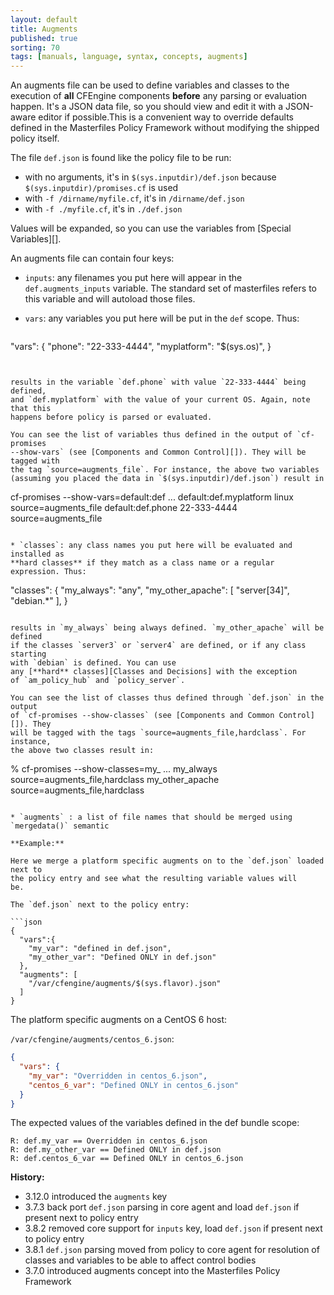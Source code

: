 ```yaml
---
layout: default
title: Augments
published: true
sorting: 70
tags: [manuals, language, syntax, concepts, augments]
---
```


An augments file can be used to define variables and classes to the execution of
**all** CFEngine components **before** any parsing or evaluation happen. It's a
JSON data file, so you should view and edit it with a JSON-aware editor if
possible.This is a convenient way to override defaults defined in the
Masterfiles Policy Framework without modifying the shipped policy itself.

The file `def.json` is found like the policy file to be run:

* with no arguments, it's in `$(sys.inputdir)/def.json` because
  `$(sys.inputdir)/promises.cf` is used
* with `-f /dirname/myfile.cf`, it's in `/dirname/def.json`
* with `-f ./myfile.cf`, it's in `./def.json`

Values will be expanded, so you can use the variables from
[Special Variables][].

An augments file can contain four keys:

* `inputs`: any filenames you put here will appear in the `def.augments_inputs`
  variable. The standard set of masterfiles refers to this variable and will
  autoload those files.

* `vars`: any variables you put here will be put in the `def` scope. Thus:

  ```
"vars":
{
  "phone": "22-333-4444",
  "myplatform": "$(sys.os)",
}
  ```
  

  results in the variable `def.phone` with value `22-333-4444` being defined,
  and `def.myplatform` with the value of your current OS. Again, note that this
  happens before policy is parsed or evaluated.

  You can see the list of variables thus defined in the output of `cf-promises
  --show-vars` (see [Components and Common Control][]). They will be tagged with
  the tag `source=augments_file`. For instance, the above two variables
  (assuming you placed the data in `$(sys.inputdir)/def.json`) result in

  ```
cf-promises --show-vars=default:def
...
default:def.myplatform                   linux                                                        source=augments_file
default:def.phone                        22-333-4444                                                  source=augments_file
  ```

* `classes`: any class names you put here will be evaluated and installed as
  **hard classes** if they match as a class name or a regular expression. Thus:

  ```
"classes":
{
  "my_always": "any",
  "my_other_apache": [ "server[34]", "debian.*" ],
}
  ```

  results in `my_always` being always defined. `my_other_apache` will be defined
  if the classes `server3` or `server4` are defined, or if any class starting
  with `debian` is defined. You can use
  any [**hard** classes][Classes and Decisions] with the exception
  of `am_policy_hub` and `policy_server`.

  You can see the list of classes thus defined through `def.json` in the output
  of `cf-promises --show-classes` (see [Components and Common Control][]). They
  will be tagged with the tags `source=augments_file,hardclass`. For instance,
  the above two classes result in:

  ```
% cf-promises --show-classes=my_
...
my_always                                                    source=augments_file,hardclass
my_other_apache                                              source=augments_file,hardclass
  ```

* `augments` : a list of file names that should be merged using `mergedata()` semantic

  **Example:**
  
  Here we merge a platform specific augments on to the `def.json` loaded next to
  the policy entry and see what the resulting variable values will
  be.
  
  The `def.json` next to the policy entry:
  
  ```json
  {
    "vars":{
      "my_var": "defined in def.json",
      "my_other_var": "Defined ONLY in def.json"
    },
    "augments": [
      "/var/cfengine/augments/$(sys.flavor).json"
    ]
  }
  ```
  
  The platform specific augments on a CentOS 6 host:
  
  `/var/cfengine/augments/centos_6.json`:
  
  ```json
  {
    "vars": {
      "my_var": "Overridden in centos_6.json",
      "centos_6_var": "Defined ONLY in centos_6.json"
    }
  }
  ```
  
  The expected values of the variables defined in the def bundle scope:
  
  ```console
  R: def.my_var == Overridden in centos_6.json
  R: def.my_other_var == Defined ONLY in def.json
  R: def.centos_6_var == Defined ONLY in centos_6.json
  ```

**History:** 

- 3.12.0 introduced the `augments` key
- 3.7.3 back port `def.json` parsing in core agent and load `def.json` if present next to policy entry
- 3.8.2 removed core support for `inputs` key, load `def.json` if present next to policy entry
- 3.8.1 `def.json` parsing moved from policy to core agent for resolution of classes and variables to be able to affect control bodies
- 3.7.0 introduced augments concept into the Masterfiles Policy Framework
